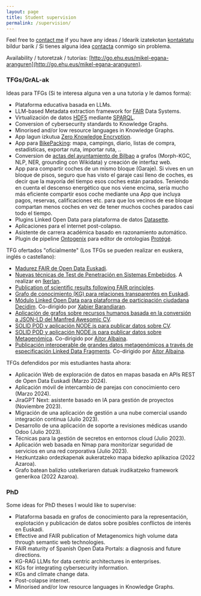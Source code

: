 ```yaml
---
layout: page
title: Student supervision
permalink: /supervision/
---
```


Feel free to [contact me](https://mikel-egana-aranguren.github.io/contact/) if you have any ideas / Idearik izatekotan [kontaktatu](https://mikel-egana-aranguren.github.io/contact/) bildur barik / Si tienes alguna idea [contacta](https://mikel-egana-aranguren.github.io/contact/) conmigo sin problema. 

Availability / tutoretzak / tutorías: [http://go.ehu.eus/mikel-egana-aranguren](http://go.ehu.eus/mikel-egana-aranguren).

### TFGs/GrAL-ak

Ideas para TFGs (Si te interesa alguna ven a una tutoria y le damos forma):

* Plataforma educativa basada en LLMs.
* LLM-based Metadata extraction framework for [FAIR](https://www.go-fair.org/fair-principles/) Data Systems.
* Virtualización de datos [HDF5](https://www.hdfgroup.org/solutions/hdf5/) mediante [SPARQL](https://www.w3.org/TR/2013/REC-sparql11-overview-20130321/).
* Conversion of cybersecurity standards to Knowledge Graphs.
* Minorised and/or low resource languages in Knowledge Graphs.
* App lagun izkutua [Zero Knowledge Encryption](https://chain.link/education-hub/zero-knowledge-encryption).
* App para [BikePacking](https://conalforjas.com/bikepacking/): mapa, campings, diario, listas de compra, estadísticas, exportar ruta, importar ruta, ..
* Conversion de [actas del ayuntamiento de Bilbao](https://code.montera34.com/openopendata/plenosbilbao) a grafos (Morph-KGC, NLP, NER, grounding con Wikidata) y creación de interfaz web.
* App para compartir coches de un mismo bloque (Garaje). Si vives en un bloque de pisos, seguro que has visto el garaje casi lleno de coches, es decir que la mayoría del tiempo esos coches están parados. Teniendo en cuenta el descenso energético que nos viene encima, sería mucho más eficiente compartir esos coche mediante una App que incluya pagos, reservas, calificaciones etc. para que los vecinos de ese bloque compartan menos coches en vez de tener muchos coches parados casi todo el tiempo.
* Plugins Linked Open Data para plataforma de datos [Datasette](https://datasette.io/).
* Aplicaciones para el internet post-colapso.
* Asistente de carrera académica basado en razonamiento automático.
* Plugin de pipeline [Ontogenix](https://github.com/tecnomod-um/OntoGenix) para editor de ontologias [Protégé](https://protege.stanford.edu/).

TFG ofertados "oficialmente" (Los TFGs se pueden realizar en euskera, inglés o castellano):

* [Madurez FAIR de Open Data Euskadi](MikelEgana-PropuestaTFG-22-23-madurez-FAIR-OpenData_euskadi.pdf).
* [Nuevas técnicas de Test de Penetración en Sistemas Embebidos](MikelEgaña-Ikerlan-TFG-22-23-Pentest-sistemas-embebidos.pdf). A realizar en [Ikerlan](https://www.ikerlan.es/).
* [Publication of scientific results following FAIR principles](MikelEgana-PropuestaTFG-22-23-publication-FAIR-principles.pdf).
* [Grafo de conocimiento (KG) para relaciones transparentes en Euskadi](MikelEgaña-TFG-22-23-GrafoConocimientoRelacionesTransparentesEuskadi.pdf).
* [Módulo Linked Open Data para plataforma de participación ciudadana Decidim](MikelEgaña-TFG-22-23-Decidim_LOD.pdf). Co-dirigido por [Xabier Barandiaran](https://xabier.barandiaran.net/).
* [Aplicación de  grafos sobre recursos humanos basada en la conversión a JSON-LD del Manfred Awesomic CV](MikelEgaña-TFG-22-23-Manfred-CV-JSON-LD-GraphDB.pdf).
* [SOLID POD y aplicación NODE.js para publicar datos sobre CV](MikelEgaña-TFG-22-23-SOLID-POD-LinkedIn.pdf).
* [SOLID POD y aplicación NODE.js para publicar datos sobre Metagenómica](MikelEgaña-TFG-22-23-SOLID-POD-EarthMicroBiomeProject.pdf). Co-dirigido por [Aitor Albaina](https://www.ehu.eus/es/web/doktoregoa/doctorado-biodiversidad-funcionamiento-y-gestion-ecosistemas/profesorado?p_redirect=fichaPDI&p_idp=272295).
* [Publicación interoperable de grandes datos metagenómicos a través de especificación Linked Data Fragments](MikelEgaña-TFG-22-23-Metagenomica-LD-fragments.pdf). Co-dirigido por [Aitor Albaina](https://www.ehu.eus/es/web/doktoregoa/doctorado-biodiversidad-funcionamiento-y-gestion-ecosistemas/profesorado?p_redirect=fichaPDI&p_idp=272295).

TFGs defendidos por mis estudiantes hasta ahora:

* Aplicación Web de exploración de datos en mapas basada en APIs REST de Open Data Euskadi (Marzo 2024).
* Aplicación móvil de intercambio de parejas con conocimiento cero (Marzo 2024).
* JiraGPT Next: asistente basado en IA para gestión de proyectos (Noviembre 2023).
* Migración de una aplicación de gestión a una nube comercial usando integración continua (Julio 2023).
* Desarrollo de una aplicación de soporte a revisiones médicas usando Odoo (Julio 2023).
* Técnicas para la gestión de secretos en entornos cloud (Julio 2023).
* Aplicación web basada en Nmap para monitorizar seguridad de servicios en una red corporativa (Julio 2023).
* Hezkuntzako ordezkapenak aukeratzeko mapa bidezko aplikazioa (2022 Azaroa).
* Grafo batean balizko ustelkeriaren datuak irudikatzeko framework generikoa (2022 Azaroa).

### PhD

Some ideas for PhD theses I would like to supervise:

* Plataforma basada en grafos de conocimiento para la representación, explotación y publicación de datos sobre posibles conflictos de interés en Euskadi.
* Effective and FAIR publication of Metagenomics high volume data through semantic web technologies.
* FAIR maturity of Spanish Open Data Portals: a diagnosis and future directions.
* KG-RAG LLMs for data centric architectures in enterprises.
* KGs for integrating cybersecurity information.
* KGs and climate change data.
* Post-colapse internet.
* Minorised and/or low resource languages in Knowledge Graphs.
